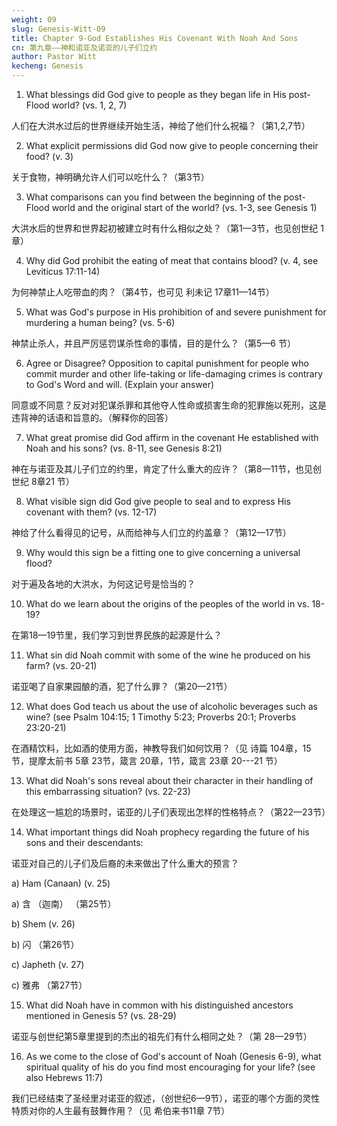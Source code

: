 ```yaml
---
weight: 09
slug: Genesis-Witt-09
title: Chapter 9-God Establishes His Covenant With Noah And Sons
cn: 第九章——神和诺亚及诺亚的儿子们立约
author: Pastor Witt
kecheng: Genesis
---
```


1. What blessings did God give to people as they began life in His post-Flood world? (vs. 1, 2, 7)

人们在大洪水过后的世界继续开始生活，神给了他们什么祝福？（第1,2,7节）

2. What explicit permissions did God now give to people concerning their food? (v. 3)

关于食物，神明确允许人们可以吃什么？（第3节）

3. What comparisons can you find between the beginning of the post-Flood world and the original start of the world? (vs. 1-3, see Genesis 1)

大洪水后的世界和世界起初被建立时有什么相似之处？（第1—3节，也见创世纪 1章）

4. Why did God prohibit the eating of meat that contains blood? (v. 4, see Leviticus 17:11-14)

为何神禁止人吃带血的肉？（第4节，也可见 利未记 17章11—14节）

5. What was God's purpose in His prohibition of and severe punishment for murdering a human being? (vs. 5-6)

神禁止杀人，并且严厉惩罚谋杀性命的事情，目的是什么？（第5—6 节）

6. Agree or Disagree? Opposition to capital punishment for people who commit murder and other life-taking or life-damaging crimes is contrary to God's Word and will. (Explain your answer)

同意或不同意？反对对犯谋杀罪和其他夺人性命或损害生命的犯罪施以死刑，这是违背神的话语和旨意的。（解释你的回答）

7. What great promise did God affirm in the covenant He established with Noah and his sons? (vs. 8-11, see Genesis 8:21)

神在与诺亚及其儿子们立的约里，肯定了什么重大的应许？（第8—11节，也见创世纪 8章21 节）

8. What visible sign did God give people to seal and to express His covenant with them? (vs. 12-17)

神给了什么看得见的记号，从而给神与人们立的约盖章？（第12—17节）

9. Why would this sign be a fitting one to give concerning a universal flood?

对于遍及各地的大洪水，为何这记号是恰当的？

10. What do we learn about the origins of the peoples of the world in vs. 18-19?

在第18—19节里，我们学习到世界民族的起源是什么？

11. What sin did Noah commit with some of the wine he produced on his farm? (vs. 20-21)

诺亚喝了自家果园酿的酒，犯了什么罪？（第20—21节）

12. What does God teach us about the use of alcoholic beverages such as wine? (see Psalm 104:15; 1 Timothy 5:23; Proverbs 20:1; Proverbs 23:20-21)

在酒精饮料，比如酒的使用方面，神教导我们如何饮用？（见 诗篇 104章，15节，提摩太前书 5章 23节，箴言 20章，1节，箴言 23章 20---21 节）

13. What did Noah's sons reveal about their character in their handling of this embarrassing situation? (vs. 22-23)

在处理这一尴尬的场景时，诺亚的儿子们表现出怎样的性格特点？（第22—23节）

14. What important things did Noah prophecy regarding the future of his sons and their descendants:

诺亚对自己的儿子们及后裔的未来做出了什么重大的预言？

a) Ham (Canaan) (v. 25)

a) 含 （迦南） （第25节）

b) Shem (v. 26)

b) 闪 （第26节）

c) Japheth (v. 27)

c) 雅弗 （第27节）

15. What did Noah have in common with his distinguished ancestors mentioned in Genesis 5? (vs. 28-29)

诺亚与创世纪第5章里提到的杰出的祖先们有什么相同之处？（第 28—29节）

16. As we come to the close of God's account of Noah (Genesis 6-9), what spiritual quality of his do you find most encouraging for your life? (see also Hebrews 11:7)

我们已经结束了圣经里对诺亚的叙述，（创世纪6—9节），诺亚的哪个方面的灵性特质对你的人生最有鼓舞作用？（见 希伯来书11章 7节）